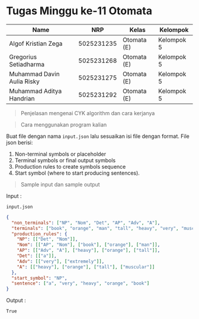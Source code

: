 # Tugas Minggu ke-11 Otomata
| Name           | NRP        | Kelas     | Kelompok    |
| ---            | ---        | ----------| ---         |
| Algof Kristian Zega | 5025231235 | Otomata (E) | Kelompok 5 |
| Gregorius Setiadharma | 5025231268 | Otomata (E) | Kelompok 5 |
| Muhammad Davin Aulia Risky | 5025231275 | Otomata (E) | Kelompok 5 |
| Muhammad Aditya Handrian | 5025231292 | Otomata (E) | Kelompok 5 |

> Penjelasan mengenai CYK algorithm dan cara kerjanya

> Cara menggunakan program kalian

Buat file dengan nama `input.json` lalu sesuaikan isi file dengan format. File json berisi:
1. Non-terminal symbols or placeholder
2. Terminal symbols or final output symbols
3. Production rules to create symbols sequence
4. Start symbol (where to start producing sentences).

> Sample input dan sample output

Input :

`input.json`

```json
{
  "non_terminals": ["NP", "Nom", "Det", "AP", "Adv", "A"],
  "terminals": ["book", "orange", "man", "tall", "heavy", "very", "muscular"],
  "production_rules": {
    "NP": [["Det", "Nom"]],
    "Nom": [["AP", "Nom"], ["book"], ["orange"], ["man"]],
    "AP": [["Adv", "A"], ["heavy"], ["orange"], ["tall"]],
    "Det": [["a"]],
    "Adv": [["very"], ["extremely"]],
    "A": [["heavy"], ["orange"], ["tall"], ["muscular"]]
  },
  "start_symbol": "NP",
  "sentence": ["a", "very", "heavy", "orange", "book"]
}
```

Output : 

```txt
True
```
